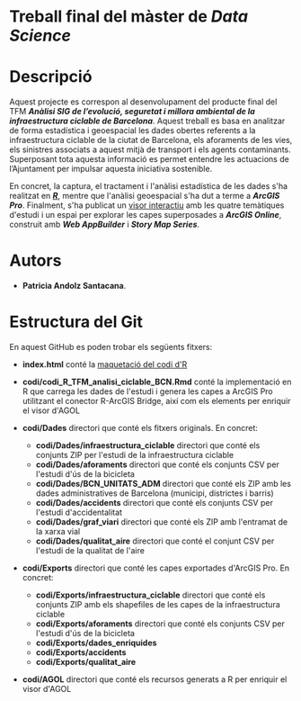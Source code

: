 # Treball final del màster de _Data Science_

#  Descripció
Aquest projecte es correspon al desenvolupament del producte final del TFM _**Anàlisi SIG de l’evolució, seguretat i millora ambiental de la infraestructura ciclable de Barcelona**_. Aquest treball es basa en analitzar de forma estadística i geoespacial les dades obertes referents a la infraestructura ciclable de la ciutat de Barcelona, els aforaments de les vies, els sinistres associats a aquest mitjà de transport i els agents contaminants. Superposant tota aquesta informació es permet entendre les actuacions de l’Ajuntament per impulsar aquesta iniciativa sostenible.

En concret, la captura, el tractament i l'anàlisi estadística de les dades s'ha realitzat en ***[R](https://patriciaandolz.github.io/tfm/)***, mentre que l'anàlisi geoespacial s'ha dut a terme a ***ArcGIS Pro***. Finalment, s'ha publicat un [visor interactiu](https://patriciaandolz.maps.arcgis.com/apps/MapSeries/index.html?appid=d3808fb4190b40939b9d3bfea61f7f7b) amb les quatre temàtiques d'estudi i un espai per explorar les capes superposades a ***ArcGIS Online***, construit amb ***Web AppBuilder*** i ***Story Map Series***.

# Autors
* **Patricia Andolz Santacana**.

# Estructura del Git
En aquest GitHub es poden trobar els següents fitxers:
*  **index.html** conté la [maquetació del codi d'R](https://patriciaandolz.github.io/tfm/)

*  **codi/codi_R_TFM_analisi_ciclable_BCN.Rmd** conté la implementació en R que carrega les dades de l'estudi i genera les capes a ArcGIS Pro utilitzant el conector R-ArcGIS Bridge, així com els elements per enriquir el visor d'AGOL

*  **codi/Dades** directori que conté els fitxers originals. En concret:
     *  **codi/Dades/infraestructura_ciclable** directori que conté els conjunts ZIP per l'estudi de la infraestructura ciclable
     *  **codi/Dades/aforaments** directori que conté els conjunts CSV per l'estudi d'ús de la bicicleta
     *  **codi/Dades/BCN_UNITATS_ADM** directori que conté els ZIP amb les dades administratives de Barcelona (municipi, districtes i barris)
     *  **codi/Dades/accidents** directori que conté els conjunts CSV per l'estudi d'accidentalitat
     *  **codi/Dades/graf_viari** directori que conté els ZIP amb l'entramat de la xarxa vial     
     *  **codi/Dades/qualitat_aire** directori que conté el conjunt CSV per l'estudi de la qualitat de l'aire

*  **codi/Exports** directori que conté les capes exportades d'ArcGIS Pro. En concret:
     *  **codi/Exports/infraestructura_ciclable** directori que conté els conjunts ZIP amb els shapefiles de les capes de la infraestructura ciclable
     *  **codi/Exports/aforaments** directori que conté els conjunts CSV per l'estudi d'ús de la bicicleta
     *  **codi/Exports/dades_enriquides** 
     *  **codi/Exports/accidents** 
     *  **codi/Exports/qualitat_aire**   


*  **codi/AGOL** directori que conté els recursos generats a R per enriquir el visor d'AGOL
